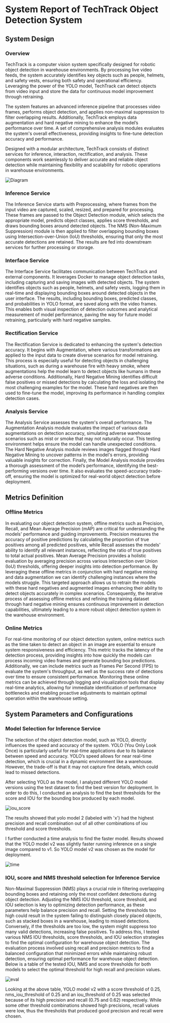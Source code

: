 # System Report of TechTrack Object Detection System

## System Design

### Overview ###

TechTrack is a computer vision system specifically designed for robotic object detection in warehouse environments. By processing live video feeds, the system accurately identifies key objects such as people, helmets, and safety vests, ensuring both safety and operational efficiency. Leveraging the power of the YOLO model, TechTrack can detect objects from video input and store the data for continuous model improvement through retraining.

The system features an advanced inference pipeline that processes video frames, performs object detection, and applies non-maximal suppression to filter overlapping results. Additionally, TechTrack employs data augmentation and hard negative mining to enhance the model’s performance over time. A set of comprehensive analysis modules evaluates the system's overall effectiveness, providing insights to fine-tune detection accuracy and performance.

Designed with a modular architecture, TechTrack consists of distinct services for inference, interaction, rectification, and analysis. These components work seamlessly to deliver accurate and reliable object detection while maintaining flexibility and scalability for robotic operations in warehouse environments.

![Diagram](diagrams.jpg)

### Inference Service ###

The Inference Service starts with Preprocessing, where frames from the input video are captured, scaled, resized, and prepared for processing. These frames are passed to the Object Detection module, which selects the appropriate model, predicts object classes, applies score thresholds, and draws bounding boxes around detected objects. The NMS (Non-Maximum Suppression) module is then applied to filter overlapping bounding boxes using Intersection-over-Union (IoU) thresholds, ensuring that only the most accurate detections are retained. The results are fed into downstream services for further processing or storage.

### Interface Service ###

The Interface Service facilitates communication between TechTrack and external components. It leverages Docker to manage object detection tasks, including capturing and saving images with detected objects. The system identifies objects such as people, helmets, and safety vests, logging them in real-time and displaying bounding boxes around detected objects in the user interface. The results, including bounding boxes, predicted classes, and probabilities in YOLO format, are saved along with the video frames. This enables both visual inspection of detection outcomes and analytical measurement of model performance, paving the way for future model retraining, particularly with hard negative samples.

### Rectification Service ###

The Rectification Service is dedicated to enhancing the system's detection accuracy. It begins with Augmentation, where various transformations are applied to the input data to create diverse scenarios for model retraining. This process is especially useful for detecting objects in challenging situations, such as during a warehouse fire with heavy smoke, where augmentations help the model learn to detect objects like humans in these adverse conditions. Additionally, Hard Negative Mining identifies difficult false positives or missed detections by calculating the loss and isolating the most challenging examples for the model. These hard negatives are then used to fine-tune the model, improving its performance in handling complex detection cases.

### Analysis Service ###

The Analysis Service assesses the system's overall performance. The Augmentation Analysis module evaluates the impact of various data augmentations on detection accuracy, simulating adverse warehouse scenarios such as mist or smoke that may not naturally occur. This testing environment helps ensure the model can handle unexpected conditions. The Hard Negative Analysis module reviews images flagged through Hard Negative Mining to uncover patterns in the model's errors, providing valuable insights for correction. Finally, the Model Analysis module provides a thorough assessment of the model’s performance, identifying the best-performing versions over time. It also evaluates the speed-accuracy trade-off, ensuring the model is optimized for real-world object detection before deployment.


## Metrics Definition

### Offline Metrics ###

In evaluating our object detection system, offline metrics such as Precision, Recall, and Mean Average Precision (mAP) are critical for understanding the models' performance and guiding improvements. Precision measures the accuracy of positive predictions by calculating the proportion of true positives among all predicted positives, while Recall assesses the models' ability to identify all relevant instances, reflecting the ratio of true positives to total actual positives. Mean Average Precision provides a holistic evaluation by averaging precision across various Intersection over Union (IoU) thresholds, offering deeper insights into detection performance. By leveraging these offline metrics in conjunction with hard negative mining and data augmentation we can identify challenging instances where the models struggle. This targeted approach allows us to retrain the models with these hard negatives and augmented images enhancing their ability to detect objects accurately in complex scenarios. Consequently, the iterative process of assessing offline metrics and refining the training dataset through hard negative mining ensures continuous improvement in detection capabilities, ultimately leading to a more robust object detection system in the warehouse environment.

### Online Metrics ###

For real-time monitoring of our object detection system, online metrics such as the time taken to detect an object in an image are essential to ensure system responsiveness and efficiency. This metric tracks the latency of the detection process, providing insights into how quickly the models can process incoming video frames and generate bounding box predictions. Additionally, we can include metrics such as Frames Per Second (FPS) to evaluate the system's throughput, as well as the success rate of detections over time to ensure consistent performance. Monitoring these online metrics can be achieved through logging and visualization tools that display real-time analytics, allowing for immediate identification of performance bottlenecks and enabling proactive adjustments to maintain optimal operation within the warehouse setting.

## System Parameters and Configurations

### Model Selection for Inference Service ###

The selection of the object detection model, such as YOLO, directly influences the speed and accuracy of the system. YOLO (You Only Look Once) is particularly useful for real-time applications due to its balance between speed and accuracy. YOLO’s speed allows for near real-time detection, which is crucial in a dynamic environment like a warehouse. However, the trade-off is that it may not capture fine details, which could lead to missed detections. 

After selecting YOLO as the model, I analyzed different YOLO model versions using the test dataset to find the best version for deployment. In order to do this, I conducted an analysis to find the best thresholds for the score and IOU for the bounding box produced by each model. 

![iou_score](iou_score.jpg)

The results showed that yolo model 2 (labeled with 'x') had the highest precision and recall combination out of all other combinations of iou threshold and score thresholds. 

I further conducted a time analysis to find the faster model. Results showed that the YOLO model v2 was slightly faster running inference on a single image compared to v1. So YOLO model v2 was chosen as the model for deployment. 

![time](time.png)

### IOU, score and NMS threshold selection for Inference Service ###

Non-Maximal Suppression (NMS) plays a crucial role in filtering overlapping bounding boxes and retaining only the most confident detections during object detection. Adjusting the NMS IOU threshold, score threshold, and IOU selection is key to optimizing detection performance, as these parameters help balance precision and recall. Setting the thresholds too high could result in the system failing to distinguish closely placed objects, such as stacked boxes in a warehouse, leading to missed detections. Conversely, if the thresholds are too low, the system might suppress too many valid detections, increasing false positives. To address this, I tested various NMS IOU thresholds, score thresholds, and IOU selection strategies to find the optimal configuration for warehouse object detection. The evaluation process involved using recall and precision metrics to find a balanced configuration that minimized errors while maintaining robust detection, ensuring optimal performance for warehouse object detection. Below is a table of the tested IOU, NMS and score thresholds for both models to select the optimal threshold for high recall and precision values. 

![eval](table.png)

Looking at the above table, YOLO model v2 with a score threshold of 0.25, nms_iou_threshold of 0.25 and an iou_threshold of 0.25 was selected because of its high precision and recall (0.75 and 0.62) respectively. While some other threshold combinations showed high precisions, recall values were low, thus the thresholds that produced good precision and recall were chosen.